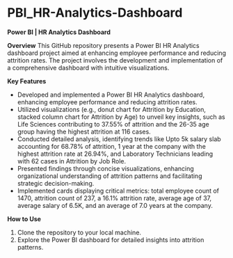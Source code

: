 # PBI_HR-Analytics-Dashboard
**Power BI | HR Analytics Dashboard**

**Overview**
This GitHub repository presents a Power BI HR Analytics dashboard project aimed at enhancing employee performance and reducing attrition rates. The project involves the development and implementation of a comprehensive dashboard with intuitive visualizations.

**Key Features**
- Developed and implemented a Power BI HR Analytics dashboard, enhancing employee performance and reducing attrition rates.
- Utilized visualizations (e.g., donut chart for Attrition by Education, stacked column chart for Attrition by Age) to unveil key insights, such as Life Sciences contributing to 37.55% of attrition and the 26-35 age group having the highest attrition at 116 cases.
- Conducted detailed analysis, identifying trends like Upto 5k salary slab accounting for 68.78% of attrition, 1 year at the company with the highest attrition rate at 26.94%, and Laboratory Technicians leading with 62 cases in Attrition by Job Role.
- Presented findings through concise visualizations, enhancing organizational understanding of attrition patterns and facilitating strategic decision-making.
- Implemented cards displaying critical metrics: total employee count of 1470, attrition count of 237, a 16.1% attrition rate, average age of 37, average salary of 6.5K, and an average of 7.0 years at the company.

**How to Use**
1. Clone the repository to your local machine.
2. Explore the Power BI dashboard for detailed insights into attrition patterns. 
